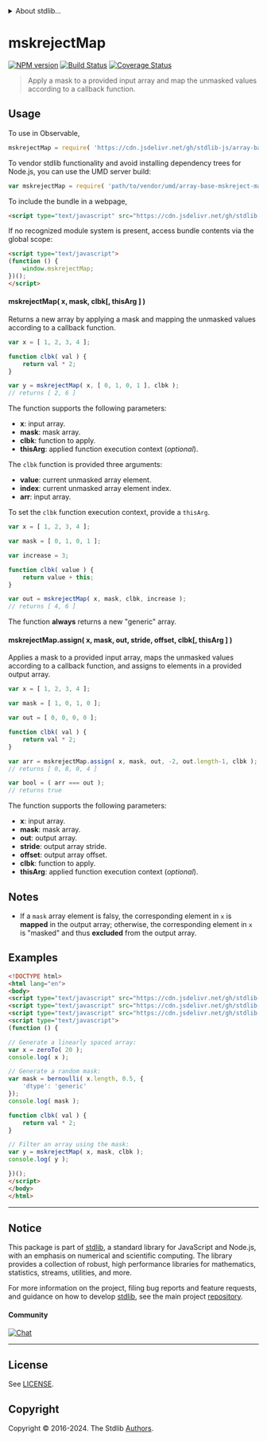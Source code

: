 <!--

@license Apache-2.0

Copyright (c) 2024 The Stdlib Authors.

Licensed under the Apache License, Version 2.0 (the "License");
you may not use this file except in compliance with the License.
You may obtain a copy of the License at

   http://www.apache.org/licenses/LICENSE-2.0

Unless required by applicable law or agreed to in writing, software
distributed under the License is distributed on an "AS IS" BASIS,
WITHOUT WARRANTIES OR CONDITIONS OF ANY KIND, either express or implied.
See the License for the specific language governing permissions and
limitations under the License.

-->


<details>
  <summary>
    About stdlib...
  </summary>
  <p>We believe in a future in which the web is a preferred environment for numerical computation. To help realize this future, we've built stdlib. stdlib is a standard library, with an emphasis on numerical and scientific computation, written in JavaScript (and C) for execution in browsers and in Node.js.</p>
  <p>The library is fully decomposable, being architected in such a way that you can swap out and mix and match APIs and functionality to cater to your exact preferences and use cases.</p>
  <p>When you use stdlib, you can be absolutely certain that you are using the most thorough, rigorous, well-written, studied, documented, tested, measured, and high-quality code out there.</p>
  <p>To join us in bringing numerical computing to the web, get started by checking us out on <a href="https://github.com/stdlib-js/stdlib">GitHub</a>, and please consider <a href="https://opencollective.com/stdlib">financially supporting stdlib</a>. We greatly appreciate your continued support!</p>
</details>

# mskrejectMap

[![NPM version][npm-image]][npm-url] [![Build Status][test-image]][test-url] [![Coverage Status][coverage-image]][coverage-url] <!-- [![dependencies][dependencies-image]][dependencies-url] -->

> Apply a mask to a provided input array and map the unmasked values according to a callback function.



<section class="usage">

## Usage

To use in Observable,

```javascript
mskrejectMap = require( 'https://cdn.jsdelivr.net/gh/stdlib-js/array-base-mskreject-map@umd/browser.js' )
```

To vendor stdlib functionality and avoid installing dependency trees for Node.js, you can use the UMD server build:

```javascript
var mskrejectMap = require( 'path/to/vendor/umd/array-base-mskreject-map/index.js' )
```

To include the bundle in a webpage,

```html
<script type="text/javascript" src="https://cdn.jsdelivr.net/gh/stdlib-js/array-base-mskreject-map@umd/browser.js"></script>
```

If no recognized module system is present, access bundle contents via the global scope:

```html
<script type="text/javascript">
(function () {
    window.mskrejectMap;
})();
</script>
```

#### mskrejectMap( x, mask, clbk\[, thisArg ] )

Returns a new array by applying a mask and mapping the unmasked values according to a callback function.

```javascript
var x = [ 1, 2, 3, 4 ];

function clbk( val ) {
    return val * 2;
}

var y = mskrejectMap( x, [ 0, 1, 0, 1 ], clbk );
// returns [ 2, 6 ]
```

The function supports the following parameters:

-   **x**: input array.
-   **mask**: mask array.
-   **clbk**: function to apply.
-   **thisArg**: applied function execution context (_optional_).

The `clbk` function is provided three arguments:

-   **value**: current unmasked array element.
-   **index**: current unmasked array element index.
-   **arr**: input array.

To set the `clbk` function execution context, provide a `thisArg`.

```javascript
var x = [ 1, 2, 3, 4 ];

var mask = [ 0, 1, 0, 1 ];

var increase = 3;

function clbk( value ) {
    return value + this;
}

var out = mskrejectMap( x, mask, clbk, increase );
// returns [ 4, 6 ]
```

The function **always** returns a new "generic" array.

#### mskrejectMap.assign( x, mask, out, stride, offset, clbk\[, thisArg ] )

Applies a mask to a provided input array, maps the unmasked values according to a callback function, and assigns to elements in a provided output array.

```javascript
var x = [ 1, 2, 3, 4 ];

var mask = [ 1, 0, 1, 0 ];

var out = [ 0, 0, 0, 0 ];

function clbk( val ) {
    return val * 2;
}

var arr = mskrejectMap.assign( x, mask, out, -2, out.length-1, clbk );
// returns [ 0, 8, 0, 4 ]

var bool = ( arr === out );
// returns true
```

The function supports the following parameters:

-   **x**: input array.
-   **mask**: mask array.
-   **out**: output array.
-   **stride**: output array stride.
-   **offset**: output array offset.
-   **clbk**: function to apply.
-   **thisArg**: applied function execution context (_optional_).

</section>

<!-- /.usage -->

<section class="notes">

## Notes

-   If a `mask` array element is falsy, the corresponding element in `x` is **mapped** in the output array; otherwise, the corresponding element in `x` is "masked" and thus **excluded** from the output array.

</section>

<!-- /.notes -->

<section class="examples">

## Examples

<!-- eslint no-undef: "error" -->

```html
<!DOCTYPE html>
<html lang="en">
<body>
<script type="text/javascript" src="https://cdn.jsdelivr.net/gh/stdlib-js/array-base-zero-to@umd/browser.js"></script>
<script type="text/javascript" src="https://cdn.jsdelivr.net/gh/stdlib-js/random-array-bernoulli@umd/browser.js"></script>
<script type="text/javascript" src="https://cdn.jsdelivr.net/gh/stdlib-js/array-base-mskreject-map@umd/browser.js"></script>
<script type="text/javascript">
(function () {

// Generate a linearly spaced array:
var x = zeroTo( 20 );
console.log( x );

// Generate a random mask:
var mask = bernoulli( x.length, 0.5, {
    'dtype': 'generic'
});
console.log( mask );

function clbk( val ) {
    return val * 2;
}

// Filter an array using the mask:
var y = mskrejectMap( x, mask, clbk );
console.log( y );

})();
</script>
</body>
</html>
```

</section>

<!-- /.examples -->

<!-- Section for related `stdlib` packages. Do not manually edit this section, as it is automatically populated. -->

<section class="related">

</section>

<!-- /.related -->

<!-- Section for all links. Make sure to keep an empty line after the `section` element and another before the `/section` close. -->


<section class="main-repo" >

* * *

## Notice

This package is part of [stdlib][stdlib], a standard library for JavaScript and Node.js, with an emphasis on numerical and scientific computing. The library provides a collection of robust, high performance libraries for mathematics, statistics, streams, utilities, and more.

For more information on the project, filing bug reports and feature requests, and guidance on how to develop [stdlib][stdlib], see the main project [repository][stdlib].

#### Community

[![Chat][chat-image]][chat-url]

---

## License

See [LICENSE][stdlib-license].


## Copyright

Copyright &copy; 2016-2024. The Stdlib [Authors][stdlib-authors].

</section>

<!-- /.stdlib -->

<!-- Section for all links. Make sure to keep an empty line after the `section` element and another before the `/section` close. -->

<section class="links">

[npm-image]: http://img.shields.io/npm/v/@stdlib/array-base-mskreject-map.svg
[npm-url]: https://npmjs.org/package/@stdlib/array-base-mskreject-map

[test-image]: https://github.com/stdlib-js/array-base-mskreject-map/actions/workflows/test.yml/badge.svg?branch=main
[test-url]: https://github.com/stdlib-js/array-base-mskreject-map/actions/workflows/test.yml?query=branch:main

[coverage-image]: https://img.shields.io/codecov/c/github/stdlib-js/array-base-mskreject-map/main.svg
[coverage-url]: https://codecov.io/github/stdlib-js/array-base-mskreject-map?branch=main

<!--

[dependencies-image]: https://img.shields.io/david/stdlib-js/array-base-mskreject-map.svg
[dependencies-url]: https://david-dm.org/stdlib-js/array-base-mskreject-map/main

-->

[chat-image]: https://img.shields.io/gitter/room/stdlib-js/stdlib.svg
[chat-url]: https://app.gitter.im/#/room/#stdlib-js_stdlib:gitter.im

[stdlib]: https://github.com/stdlib-js/stdlib

[stdlib-authors]: https://github.com/stdlib-js/stdlib/graphs/contributors

[umd]: https://github.com/umdjs/umd
[es-module]: https://developer.mozilla.org/en-US/docs/Web/JavaScript/Guide/Modules

[deno-url]: https://github.com/stdlib-js/array-base-mskreject-map/tree/deno
[deno-readme]: https://github.com/stdlib-js/array-base-mskreject-map/blob/deno/README.md
[umd-url]: https://github.com/stdlib-js/array-base-mskreject-map/tree/umd
[umd-readme]: https://github.com/stdlib-js/array-base-mskreject-map/blob/umd/README.md
[esm-url]: https://github.com/stdlib-js/array-base-mskreject-map/tree/esm
[esm-readme]: https://github.com/stdlib-js/array-base-mskreject-map/blob/esm/README.md
[branches-url]: https://github.com/stdlib-js/array-base-mskreject-map/blob/main/branches.md

[stdlib-license]: https://raw.githubusercontent.com/stdlib-js/array-base-mskreject-map/main/LICENSE

</section>

<!-- /.links -->
